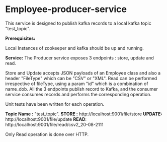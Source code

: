 # Employee-producer-service

This service is designed to publish kafka records to a local kafka topic "test_topic".

**Prerequisites:**

Local Instances of zookeeper and kafka should be up and running.

**Service:**
The Producer service exposes 3 endpoints : store, update and read.

Store and Update accepts JSON payloads of an Employee class and also a header "FileType" which can be "CSV" or "XML".
Read can be performed irrespective of fileType, using a param "id" which is a combination of name_dob.
All the 3 endpoints publish record to Kafka, and the consumer service consumes records and performs the corresponding operation.

Unit tests have been written for each operation.


**Topic Name :**  "test_topic".
**STORE :** http://localhost:9001/file/store
**UPDATE:** http://localhost:9001/file/update
**READ**: http://localhost:9001/file/read/csv2_20-08-2111

Only Read operation is done over HTTP.


